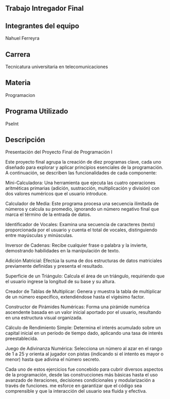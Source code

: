 ## Trabajo Intregador Final
## Integrantes del equipo
Nahuel Ferreyra
## Carrera
Tecnicatura universitaria en telecomunicaciones 
## Materia
Programacion
## Programa Utilizado
PseInt
## Descripción
Presentación del Proyecto Final de Programación I

Este proyecto final agrupa la creación de diez programas clave, cada uno diseñado para explorar y aplicar principios esenciales de la programación. A continuación, se describen las funcionalidades de cada componente:

Mini-Calculadora: Una herramienta que ejecuta las cuatro operaciones aritméticas primarias (adición, sustracción, multiplicación y división) con dos valores numéricos que el usuario introduce.

Calculador de Media: Este programa procesa una secuencia ilimitada de números y calcula su promedio, ignorando un número negativo final que marca el término de la entrada de datos.

Identificador de Vocales: Examina una secuencia de caracteres (texto) proporcionada por el usuario y cuenta el total de vocales, distinguiendo entre mayúsculas y minúsculas.

Inversor de Cadenas: Recibe cualquier frase o palabra y la invierte, demostrando habilidades en la manipulación de texto.

Adición Matricial: Efectúa la suma de dos estructuras de datos matriciales previamente definidas y presenta el resultado.

Superficie de un Triángulo: Calcula el área de un triángulo, requiriendo que el usuario ingrese la longitud de su base y su altura.

Creador de Tablas de Multiplicar: Genera y muestra la tabla de multiplicar de un número específico, extendiéndose hasta el vigésimo factor.

Constructor de Pirámides Numéricas: Forma una pirámide numérica ascendente basada en un valor inicial aportado por el usuario, resultando en una estructura visual organizada.

Cálculo de Rendimiento Simple: Determina el interés acumulado sobre un capital inicial en un período de tiempo dado, aplicando una tasa de interés preestablecida.

Juego de Adivinanza Numérica: Selecciona un número al azar en el rango de 1 a 25 y orienta al jugador con pistas (indicando si el intento es mayor o menor) hasta que adivina el número secreto.

Cada uno de estos ejercicios fue concebido para cubrir diversos aspectos de la programación, desde las construcciones más básicas hasta el uso avanzado de iteraciones, decisiones condicionales y modularización a través de funciones. me esforce en garantizar que el código sea comprensible y que la interacción del usuario sea fluida y efectiva.
